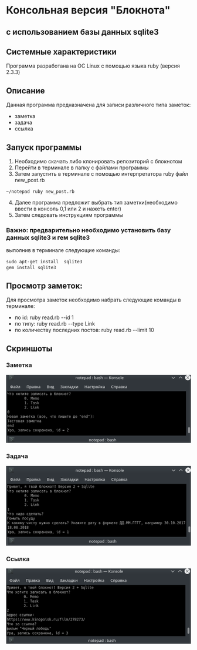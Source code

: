 # Консольная версия "Блокнота" 
## с использованием базы данных sqlite3

## Системные характеристики
Программа разработана на ОС Linux с помощью языка ruby (версия 2.3.3)

## Описание
Данная программа предназначена для записи различного типа заметок:
- заметка
- задача
- ссылка

## Запуск программы
1. Необходимо скачать либо клонировать репозиторий с блокнотом
2. Перейти в терминале в папку с файлами программы
3. Затем запустить в терминале с помощью интерпретатора ruby файл new_post.rb
```
~/notepad ruby new_post.rb
```
4. Далее программа предложит выбрать тип заметки(необходимо ввести в консоль 0,1 или 2 и нажеть enter)
5. Затем следовать инструкциям программы

### Важно: предварительно необходимо установить базу данных sqlite3 и гем sqlite3
выполнив в терминале следующие команды:
```~/notepad
sudo apt-get install  sqlite3
gem install sqlite3
```

## Просмотр заметок:

  Для просмотра заметок необходимо набрать следующие команды в терминале:
- по id: ruby read.rb --id 1
- по типу: ruby read.rb --type Link
- по количеству последних постов: ruby read.rb --limit 10

## Скриншоты

### Заметка
![](https://github.com/LanaBanana89/notepad/blob/master/%D1%81%D0%BA%D1%80%D0%B8%D0%BD%D1%88%D0%BE%D1%82%D1%8B/%D0%B7%D0%B0%D0%BC%D0%B5%D1%82%D0%BA%D0%B0.png)

### Задача
![](https://github.com/LanaBanana89/notepad/blob/master/%D1%81%D0%BA%D1%80%D0%B8%D0%BD%D1%88%D0%BE%D1%82%D1%8B/%D0%B7%D0%B0%D0%B4%D0%B0%D1%87%D0%B0.png)

### Ссылка
![](https://github.com/LanaBanana89/notepad/blob/master/%D1%81%D0%BA%D1%80%D0%B8%D0%BD%D1%88%D0%BE%D1%82%D1%8B/%D1%81%D1%81%D1%8B%D0%BB%D0%BA%D0%B0.png)
